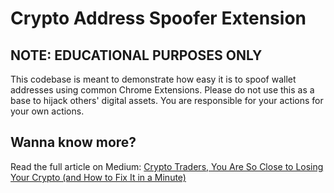 # Crypto Address Spoofer Extension
## NOTE: EDUCATIONAL PURPOSES ONLY
This codebase is meant to demonstrate how easy it is to spoof wallet addresses using common Chrome Extensions. Please do not use this as a base to hijack others' digital assets. You are responsible for your actions for your own actions.

## Wanna know more?
Read the full article on Medium: [Crypto Traders, You Are So Close to Losing Your Crypto (and How to Fix It in a Minute)](https://arielweinberger.medium.com/crypto-traders-you-are-so-close-to-losing-your-crypto-and-how-to-fix-it-in-a-minute-f1210a08255d)